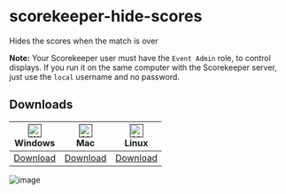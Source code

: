 # scorekeeper-hide-scores
Hides the scores when the match is over

**Note:** Your Scorekeeper user must have the ``Event Admin`` role, to control displays. If you run it on the same computer with the Scorekeeper server, just use the ``local`` username and no password.

## Downloads

|  [<img src="https://i.imgur.com/POJjnum.png" alt="Windows" width="24px" height="24px" />]()</br> Windows  |          [<img src="https://i.imgur.com/V0YkvU5.png" alt="Mac" width="24px" height="24px" />]()</br> Mac          |         [<img src="https://i.imgur.com/khCS5Ll.png" alt="Linux" width="24px" height="24px" />]()</br> Linux         |
|:---------:|:---------------------:|:---------------------:|
| [Download](https://hide-scores.now.sh/windows) | [Download](https://hide-scores.now.sh/macos) | [Download](https://hide-scores.now.sh/linux) |

![image](https://user-images.githubusercontent.com/16443111/67039014-3401d800-f129-11e9-9a74-5c91b5dcfdee.png)
